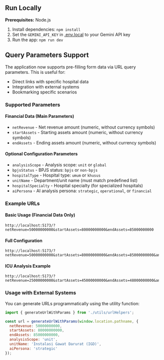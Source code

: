 ## Run Locally

**Prerequisites:**  Node.js


1. Install dependencies:
   `npm install`
2. Set the `GEMINI_API_KEY` in [.env.local](.env.local) to your Gemini API key
3. Run the app:
   `npm run dev`

## Query Parameters Support

The application now supports pre-filling form data via URL query parameters. This is useful for:
- Direct links with specific hospital data
- Integration with external systems
- Bookmarking specific scenarios

### Supported Parameters

#### Financial Data (Main Parameters)
- `netRevenue` - Net revenue amount (numeric, without currency symbols)
- `startAssets` - Starting assets amount (numeric, without currency symbols)  
- `endAssets` - Ending assets amount (numeric, without currency symbols)

#### Optional Configuration Parameters
- `analysisScope` - Analysis scope: `unit` or `global`
- `bpjsStatus` - BPJS status: `bpjs` or `non-bpjs`
- `hospitalType` - Hospital type: `umum` or `khusus`
- `unitName` - Department/unit name (must match predefined list)
- `hospitalSpecialty` - Hospital specialty (for specialized hospitals)
- `aiPersona` - AI analysis persona: `strategic`, `operational`, or `financial`

### Example URLs

#### Basic Usage (Financial Data Only)
```
http://localhost:5173/?netRevenue=50000000000&startAssets=80000000000&endAssets=85000000000
```

#### Full Configuration
```
http://localhost:5173/?netRevenue=50000000000&startAssets=80000000000&endAssets=85000000000&analysisScope=unit&bpjsStatus=bpjs&hospitalType=umum&unitName=Instalasi%20Gawat%20Darurat%20(IGD)&aiPersona=strategic
```

#### ICU Analysis Example
```
http://localhost:5173/?netRevenue=25000000000&startAssets=45000000000&endAssets=48000000000&analysisScope=unit&unitName=Unit%20Perawatan%20Intensif%20(ICU)&aiPersona=operational
```

### Usage with External Systems

You can generate URLs programmatically using the utility function:

```javascript
import { generateUrlWithParams } from './utils/urlHelpers';

const url = generateUrlWithParams(window.location.pathname, {
  netRevenue: 50000000000,
  startAssets: 80000000000,
  endAssets: 85000000000,
  analysisScope: 'unit',
  unitName: 'Instalasi Gawat Darurat (IGD)',
  aiPersona: 'strategic'
});
```
